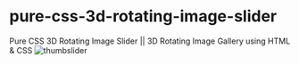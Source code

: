 # pure-css-3d-rotating-image-slider
Pure CSS 3D Rotating Image Slider || 3D Rotating Image Gallery using HTML &amp; CSS
![thumbslider](https://user-images.githubusercontent.com/119711762/213892462-f7eb2a20-8a30-467a-b661-76da2bc81761.jpg)

